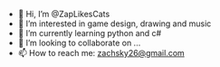 - 👋 Hi, I’m @ZapLikesCats
- 👀 I’m interested in game design, drawing and music
- 🌱 I’m currently learning python and c#
- 💞️ I’m looking to collaborate on ...
- 📫 How to reach me: zachsky26@gmail.com

<!---
ZapLikesCats/ZapLikesCats is a ✨ special ✨ repository because its `README.md` (this file) appears on your GitHub profile.
You can click the Preview link to take a look at your changes.
--->
